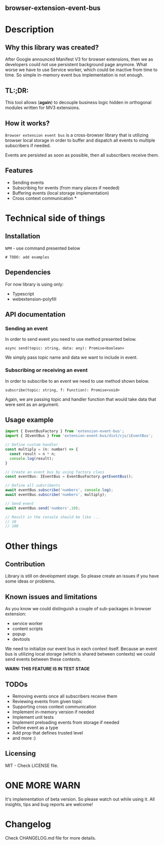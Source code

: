 ## browser-extension-event-bus

# Description

## Why this library was created?

After Google announced Manifest V3 for browser extensions, then we as developers could not use persistent background page anymore. What worse we have to use Service worker, which could be inactive from time to time. So simple in-memory event bus implementation is not enough.

## TL:;DR:

This tool allows (**again**) to decouple business logic hidden in orthogonal modules written for MV3 extensions.

## How it works?

`Browser extension event bus` is a cross-browser library that is utilizing browser local storage in order to buffer and dispatch all events to multiple subscribers if needed.

Events are persisted as soon as possible, then all subscribers receive them.

## Features

- Sending events
- Subscribing for events (from many places if needed)
- Buffering events (local storage implementation)
- Cross context communication *

# Technical side of things

## Installation

`NPM` - use command presented below

```shell
# TODO: add examples
```

## Dependencies

For now library is using only:

- Typescript
- webextension-polyfill

## API documentation

### Sending an event

In order to send event you need to use method presented below.

`async send(topic: string, data: any): Promise<boolean>`

We simply pass topic name and data we want to include in event.

### Subscribing or receiving an event

In order to subscribe to an event we need to use method shown below.

`subscribe(topic: string, f: Function): Promise<void>`

Again, we are passing topic and handler function that would take data that were sent as an argument.

## Usage example

```js
import { EventBusFactory } from 'extension-event-bus';
import { IEventBus } from 'extension-event-bus/dist/cjs/iEventBus';

// Define custom handler
const multiply = (n: number) => {
  const result = n * n;
  console.log(result);
}

// Create an event bus by using factory class
const eventBus: IEventBus = EventBusFactory.getEventBus();

// Define all subsribents
await eventBus.subscribe('numbers', console.log);
await eventBus.subscribe('numbers', multiply);

// Send event
await eventBus.send('numbers',10);

// Result in the console should be like ...
// 10
// 100
```

# Other things

## Contribution

Library is still on development stage. So please create an issues if you have some ideas or problems.

## Known issues and limitations

As you know we could distinguish a couple of sub-packages in browser extension:
- service worker
- content scripts
- popup
- devtools

We need to initialize our event bus in each context itself. Because an event bus is utilizing local storage (which is shared between contexts) we could send events between these contexts.

**WARN: THIS FEATURE IS IN TEST STAGE**

## TODOs

- Removing events once all subscribers receive them
- Reviewing events from given topic
- Supporting cross context communication
- Implement in-memory version if needed
- Implement unit tests
- Implement preloading events from storage if needed
- Define event as a type
- Add prop that defines trusted level
- and more :)

## Licensing

MIT - Check LICENSE file.

# ONE MORE WARN

It's implementation of beta version. So please watch out while using it. All insights, tips and bug reports are welcome!

# Changelog

Check CHANGELOG.md file for more details.